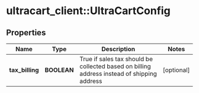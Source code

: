 # ultracart_client::UltraCartConfig

## Properties
Name | Type | Description | Notes
------------ | ------------- | ------------- | -------------
**tax_billing** | **BOOLEAN** | True if sales tax should be collected based on billing address instead of shipping address | [optional] 


